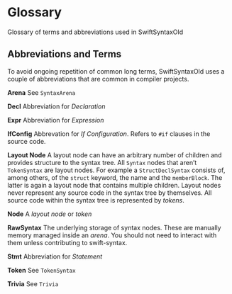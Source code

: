 # Glossary

Glossary of terms and abbreviations used in SwiftSyntaxOld

## Abbreviations and Terms

To avoid ongoing repetition of common long terms, SwiftSyntaxOld uses a couple of abbreviations that are common in compiler projects.


**Arena** See ``SyntaxArena``

**Decl** Abbreviation for *Declaration*

**Expr** Abbreviation for *Expression*

**IfConfig** Abbrevation for *If Configuration*. Refers to `#if` clauses in the source code.

**Layout Node** A layout node can have an arbitrary number of children and provides structure to the syntax tree. All ``Syntax`` nodes that aren’t ``TokenSyntax`` are layout nodes. For example a ``StructDeclSyntax`` consists of, among others, of the `struct` keyword, the name and the `memberBlock`. The latter is again a layout node that contains multiple children. Layout nodes never represent any source code in the syntax tree by themselves. All source code within the syntax tree is represented by *tokens*.

**Node** A *layout node* or *token*

**RawSyntax** The underlying storage of syntax nodes. These are manually memory managed inside an *arena*. You should not need to interact with them unless contributing to swift-syntax.

**Stmt** Abbreviation for *Statement*

**Token** See ``TokenSyntax``

**Trivia** See ``Trivia``

<!-- IMPORTANT: Please keep the list above alphabetically ordered instead of adding new entries at the bottom -->
